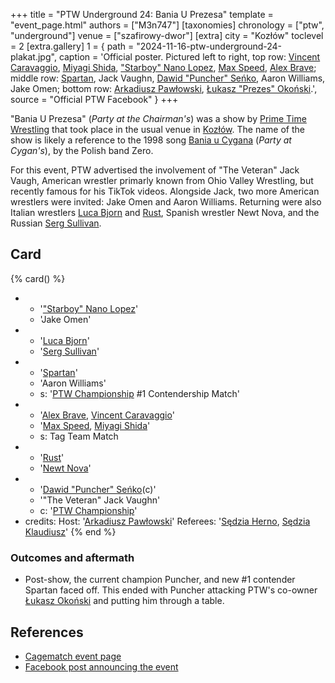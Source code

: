 +++
title = "PTW Underground 24: Bania U Prezesa"
template = "event_page.html"
authors = ["M3n747"]
[taxonomies]
chronology = ["ptw", "underground"]
venue = ["szafirowy-dwor"]
[extra]
city = "Kozłów"
toclevel = 2
[extra.gallery]
1 = { path = "2024-11-16-ptw-underground-24-plakat.jpg", caption = 'Official poster. Pictured left to right, top row: [Vincent Caravaggio](@/w/vincent-caravaggio.md), [Miyagi Shida](@/w/miyagi-shida.md), ["Starboy" Nano Lopez](@/w/nano-lopez.md), [Max Speed](@/w/max-speed.md), [Alex Brave](@/w/alex-brave.md); middle row: [Spartan](@/w/spartan.md), Jack Vaughn, [Dawid "Puncher" Seńko](@/w/puncher.md), Aaron Williams, Jake Omen; bottom row: [Arkadiusz Pawłowski](@/w/pan-pawlowski.md), [Łukasz "Prezes" Okoński](@/w/lukasz-okonski.md).', source = "Official PTW Facebook" }
+++

"Bania U Prezesa" (_Party at the Chairman's_) was a show by [Prime Time Wrestling](@/o/ptw.md) that took place in the usual venue in [Kozłów](@/v/dworek-kozlow.md). The name of the show is likely a reference to the 1998 song [Bania u Cygana](https://www.youtube.com/watch?v=xLj5xaahdF8) (_Party at Cygan's_), by the Polish band Zero.

For this event, PTW advertised the involvement of "The Veteran" Jack Vaugh, American wrestler primarly known from Ohio Valley Wrestling, but recently famous for his TikTok videos. Alongside Jack, two more American wrestlers were invited: Jake Omen and Aaron Williams.
Returning were also Italian wrestlers [Luca Bjorn](@/w/luca-bjorn.md) and [Rust](@/w/rust.md), Spanish wrestler Newt Nova, and the Russian [Serg Sullivan](@/w/serg-sullivan.md).

## Card

{% card() %}
- - '["Starboy" Nano Lopez](@/w/nano-lopez.md)'
  - 'Jake Omen'
- - '[Luca Bjorn](@/w/luca-bjorn.md)'
  - '[Serg Sullivan](@/w/serg-sullivan.md)'
- - '[Spartan](@/w/spartan.md)'
  - 'Aaron Williams'
  - s: '[PTW Championship](@/c/ptw-championship.md) #1 Contendership Match'
- - '[Alex Brave](@/w/alex-brave.md), [Vincent Caravaggio](@/w/vincent-caravaggio.md)'
  - '[Max Speed](@/w/max-speed.md), [Miyagi Shida](@/w/miyagi-shida.md)'
  - s: Tag Team Match
- - '[Rust](@/w/rust.md)'
  - '[Newt Nova](@/w/newt-nova.md)'
- - '[Dawid "Puncher" Seńko](@/w/puncher.md)(c)'
  - '"The Veteran" Jack Vaughn'
  - c: '[PTW Championship](@/c/ptw-championship.md)'
- credits:
    Host: '[Arkadiusz Pawłowski](@/w/pan-pawlowski.md)'
    Referees: '[Sędzia Herno](@/w/sedzia-herno.md), [Sędzia Klaudiusz](@/w/sedzia-klaudiusz.md)'
{% end %}

### Outcomes and aftermath

* Post-show, the current champion Puncher, and new #1 contender Spartan faced off. This ended with Puncher attacking PTW's co-owner [Łukasz Okoński](@/w/lukasz-okonski.md) and putting him through a table.

## References

* [Cagematch event page](https://www.cagematch.net/?id=1&nr=412026)
* [Facebook post announcing the event](https://www.facebook.com/photo/?fbid=568458088840171&set=a.136592405360077)
